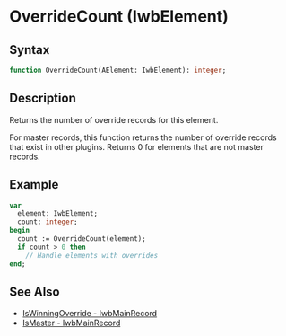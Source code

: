 # OverrideCount (IwbElement)

## Syntax

```pascal
function OverrideCount(AElement: IwbElement): integer;
```

## Description

Returns the number of override records for this element.

For master records, this function returns the number of override records that exist in other plugins. Returns 0 for elements that are not master records.

## Example

```pascal
var
  element: IwbElement;
  count: integer;
begin
  count := OverrideCount(element);
  if count > 0 then
    // Handle elements with overrides
end;
```

## See Also

- [IsWinningOverride - IwbMainRecord](IwbMainRecord_IsWinningOverride.md)
- [IsMaster - IwbMainRecord](IwbMainRecord_IsMaster.md)
